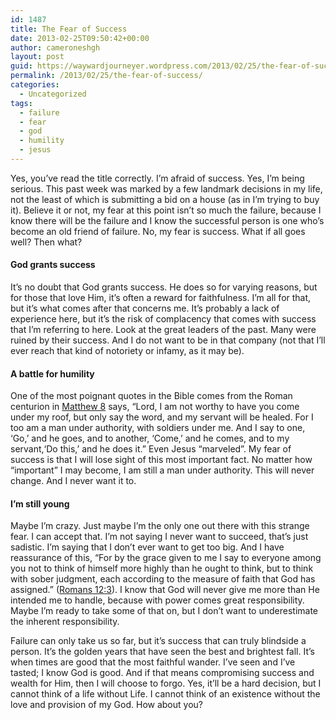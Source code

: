 ```yaml
---
id: 1487
title: The Fear of Success
date: 2013-02-25T09:50:42+00:00
author: cameroneshgh
layout: post
guid: https://waywardjourneyer.wordpress.com/2013/02/25/the-fear-of-success/
permalink: /2013/02/25/the-fear-of-success/
categories:
  - Uncategorized
tags:
  - failure
  - fear
  - god
  - humility
  - jesus
---
```

Yes, you’ve read the title correctly. I’m afraid of success. Yes, I’m being serious. This past week was marked by a few landmark decisions in my life, not the least of which is submitting a bid on a house (as in I’m trying to buy it). Believe it or not, my fear at this point isn’t so much the failure, because I know there will be the failure and I know the successful person is one who’s become an old friend of failure. No, my fear is success. What if all goes well? Then what?

#### God grants success

It’s no doubt that God grants success. He does so for varying reasons, but for those that love Him, it’s often a reward for faithfulness. I’m all for that, but it’s what comes after that concerns me. It’s probably a lack of experience here, but it’s the risk of complacency that comes with success that I’m referring to here. Look at the great leaders of the past. Many were ruined by their success. And I do not want to be in that company (not that I’ll ever reach that kind of notoriety or infamy, as it may be).

#### A battle for humility

One of the most poignant quotes in the Bible comes from the Roman centurion in <a href="http://www.biblegateway.com/passage/?search=Matthew%208:8-10&version=ESV" title="Matthew 8:8-10" target="_blank">Matthew 8</a> says, “Lord, I am not worthy to have you come under my roof, but only say the word, and my servant will be healed. For I too am a man under authority, with soldiers under me. And I say to one, ‘Go,’ and he goes, and to another, ‘Come,’ and he comes, and to my servant,‘Do this,’ and he does it.” Even Jesus “marveled”. My fear of success is that I will lose sight of this most important fact. No matter how “important” I may become, I am still a man under authority. This will never change. And I never want it to.

#### I’m still young

Maybe I’m crazy. Just maybe I’m the only one out there with this strange fear. I can accept that. I’m not saying I never want to succeed, that’s just sadistic. I’m saying that I don’t ever want to get too big. And I have reassurance of this, “For by the grace given to me I say to everyone among you not to think of himself more highly than he ought to think, but to think with sober judgment, each according to the measure of faith that God has assigned.” (<a href="http://www.biblegateway.com/passage/?search=Romans%2012:3&version=ESV" title="Romans 12:3" target="_blank">Romans 12:3</a>). I know that God will never give me more than He intended me to handle, because with power comes great responsibility. Maybe I’m ready to take some of that on, but I don’t want to underestimate the inherent responsibility.

Failure can only take us so far, but it’s success that can truly blindside a person. It’s the golden years that have seen the best and brightest fall. It’s when times are good that the most faithful wander. I’ve seen and I’ve tasted; I know God is good. And if that means compromising success and wealth for Him, then I will choose to forgo. Yes, it’ll be a hard decision, but I cannot think of a life without Life. I cannot think of an existence without the love and provision of my God. How about you?